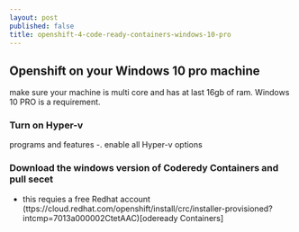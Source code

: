 ```yaml
---
layout: post
published: false
title: openshift-4-code-ready-containers-windows-10-pro
---
```

## Openshift on your Windows 10 pro machine
make sure your machine is multi core and has at last 16gb of ram.
Windows 10 PRO is a requirement.

### Turn on Hyper-v
programs and features -. enable all Hyper-v options

### Download the windows version of Coderedy Containers and pull secet
* this requies a free Redhat account 
(ttps://cloud.redhat.com/openshift/install/crc/installer-provisioned?intcmp=7013a000002CtetAAC)[odeready Containers]




